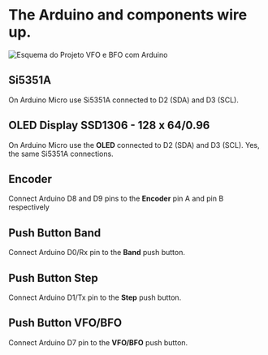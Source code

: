 <H1>The Arduino and components wire up.</H1>

 <img src="https://github.com/pu2clr/VFO_BFO_OLED_ARDUINO/blob/master/schematic/vfobfo_schematic_fritzing_image.jpg" alt="Esquema do Projeto VFO e BFO com Arduino">

<H2>Si5351A</H2>
<P>On Arduino Micro use Si5351A connected to D2 (SDA) and  D3 (SCL).</P>
<H2>OLED Display SSD1306 - 128 x 64/0.96</H2>
<P>On Arduino Micro use the <B>OLED</B> connected to D2 (SDA) and  D3 (SCL). Yes, the same Si5351A connections.</P>
<H2>Encoder</H2>
<P> Connect Arduino D8 and D9 pins to the <B>Encoder</B> pin A and pin B respectively </P> 

<H2>Push Button Band</H2>
<P> Connect Arduino D0/Rx pin to the <B>Band</B> push button.</P> 

<H2>Push Button Step</H2>
<P> Connect Arduino D1/Tx pin to the <B>Step</B> push button.</P> 

<H2>Push Button VFO/BFO</H2>
<P> Connect Arduino D7 pin to the <B>VFO/BFO</B> push button.</P> 
